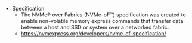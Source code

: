 - Specification
	- The NVMe® over Fabrics (NVMe-oF™) specification was created to enable non-volatile memory express commands that transfer data between a host and SSD or system over a networked fabric.
	- https://nvmexpress.org/developers/nvme-of-specification/
